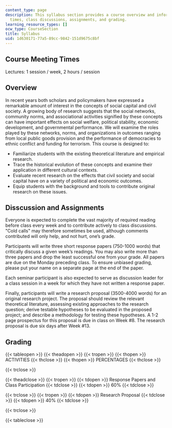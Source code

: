 ```yaml
---
content_type: page
description: This syllabus section provides a course overview and information on meeting
  times, class discussions, assignments, and grading.
learning_resource_types: []
ocw_type: CourseSection
title: Syllabus
uid: 1d630171-77a5-89cc-9842-151d9675c8bf
---
```


Course Meeting Times
--------------------

Lectures: 1 session / week, 2 hours / session

Overview
--------

In recent years both scholars and policymakers have expressed a remarkable amount of interest in the concepts of social capital and civil society. A growing body of research suggests that the social networks, community norms, and associational activities signified by these concepts can have important effects on social welfare, political stability, economic development, and governmental performance. We will examine the roles played by these networks, norms, and organizations in outcomes ranging from local public goods provision and the performance of democracies to ethnic conflict and funding for terrorism. This course is designed to:

*   Familiarize students with the existing theoretical literature and empirical research.
*   Trace the historical evolution of these concepts and examine their application in different cultural contexts.
*   Evaluate recent research on the effects that civil society and social capital have on a variety of political and economic outcomes.
*   Equip students with the background and tools to contribute original research on these issues.

Disscussion and Assignments
---------------------------

Everyone is expected to complete the vast majority of required reading before class every week and to contribute actively to class discussions. "Cold calls" may therefore sometimes be used, although comments contributed will only help, and not hurt, one’s grade.

Participants will write three short response papers (750-1000 words) that critically discuss a given week’s readings. You may also write more than three papers and drop the least successful one from your grade. All papers are due on the Monday preceding class. To ensure unbiased grading, please put your name on a separate page at the end of the paper.

Each seminar participant is also expected to serve as discussion leader for a class session in a week for which they have not written a response paper.

Finally, participants will write a research proposal (3500-4000 words) for an original research project. The proposal should review the relevant theoretical literature, assessing existing approaches to the research question; derive testable hypotheses to be evaluated in the proposed project; and describe a methodology for testing these hypotheses. A 1-2 page prospectus for this proposal is due in class on Week #8. The research proposal is due six days after Week #13.

Grading
-------

{{< tableopen >}}
{{< theadopen >}}
{{< tropen >}}
{{< thopen >}}
ACTIVITIES
{{< thclose >}}
{{< thopen >}}
PERCENTAGES
{{< thclose >}}

{{< trclose >}}

{{< theadclose >}}
{{< tropen >}}
{{< tdopen >}}
Response Papers and Class Participation
{{< tdclose >}}
{{< tdopen >}}
60%
{{< tdclose >}}

{{< trclose >}}
{{< tropen >}}
{{< tdopen >}}
Research Proposal
{{< tdclose >}}
{{< tdopen >}}
40%
{{< tdclose >}}

{{< trclose >}}

{{< tableclose >}}